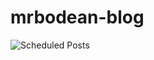 # mrbodean-blog
![Scheduled Posts](https://github.com/mrbodean/mrbodean-blog/workflows/Scheduled%20Posts/badge.svg)
